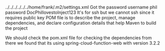 ../../../../../../home/frank/.m2/settings.xml  Got the password 
username phil
password DocPhillovestoInject123
It's for ssh but we cannot ssh since it requires public key
POM file is to describe the project, manage dependencies, and declare configuration details that help Maven to build the project

We should check the pom.xml file for checking the dependencies 
from there we found that its using spring-cloud-function-web with version 3.2.2
